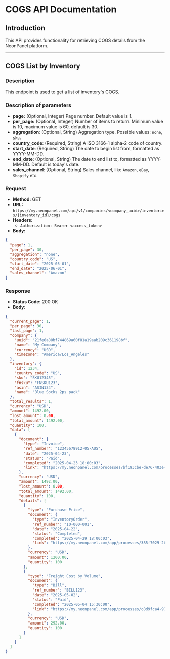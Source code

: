 # COGS API Documentation

## Introduction

This API provides functionality for retrieving COGS details from the NeonPanel platform.

---

## COGS List by Inventory

### Description

This endpoint is used to get a list of inventory's COGS.

### Description of parameters

- **page:** (Optional, Integer) Page number. Default value is 1.
- **per_page:** (Optional, Integer) Number of items to return. Minimum value is 10, maximum value is 60, default is 30.
- **aggregation**: (Optional, String) Aggregation type. Possible values: `none`, `sku`.
- **country_code**: (Required, String) A ISO 3166-1 alpha-2 code of country.
- **start_date**: (Required, String) The date to begin list from, formatted as YYYY-MM-DD.
- **end_date**: (Optional, String) The date to end list to, formatted as YYYY-MM-DD. Default is today's date.
- **sales_channel**: (Optional, String) Sales channel, like `Amazon`, `eBay`, `Shopify` etc.

### Request

- **Method:** GET
- **URL:** `https://my.neonpanel.com/api/v1/companies/<company_uuid>/inventories/{inventory_id}/cogs`
- **Headers:**
    - `Authorization: Bearer <access_token>`
- **Body:**

```json
{
  "page": 1,
  "per_page": 30,
  "aggregation": "none",
  "country_code": "US",
  "start_date": "2025-05-01",
  "end_date": "2025-06-01",
  "sales_channel": "Amazon"
}
```

### Response

- **Status Code:** 200 OK
- **Body:**

```json
{
  "current_page": 1,
  "per_page": 30,
  "last_page": 1,
  "company": {
    "uuid": "21fe6a88bf744869a60f81a19aab209c361198bf",
    "name": "My Company",
    "currency": "USD",
    "timezone": "America/Los_Angeles"
  },
  "inventory": {
    "id": 1234,
    "country_code": "US",
    "sku": "SKU12345",
    "fnsku": "FNSKU123",
    "asin": "ASIN134",
    "name": "Blue Socks 2ps pack"
  },
  "total_results": 1,
  "currency": "USD",
  "amount": 1492.00,
  "lost_amount": 0.00,
  "total_amount": 1492.00,
  "quantity": 100,
  "data": [
    {
      "document": {
        "type": "Invoice",
        "ref_number": "12345678912-05-AUS",
        "date": "2025-04-23",
        "status": "Paid",
        "completed": "2025-04-23 18:00:03",
        "link": "https://my.neonpanel.com/processes/bf193cbe-de76-403e-bf94-b806adee51aa/tasks/630c8b92-aa1d-4033-8700-929abe8dd550"
      },
      "currency": "USD",
      "amount": 1492.00,
      "lost_amount": 0.00,
      "total_amount": 1492.00,
      "quantity": 100,
      "details": [
        {
          "type": "Purchase Price",
          "document": {
            "type": "InventoryOrder",
            "ref_number": "IO-000-001",
            "date": "2025-04-22",
            "status": "Completed",
            "completed": "2025-04-29 18:00:03",
            "link": "https://my.neonpanel.com/app/processes/385f7029-2b00-4703-bd09-e2ac1f339f5f/tasks/4dd6b3e4-a289-4249-bb32-f6da55417a26"
          },
          "currency": "USD",
          "amount": 1200.00,
          "quantity": 100
        },
        {
          "type": "Freight Cost by Volume",
          "document": {
            "type": "Bill",
            "ref_number": "BILL123",
            "date": "2025-05-02",
            "status": "Paid",
            "completed": "2025-05-04 15:30:00",
            "link": "https://my.neonpanel.com/app/processes/c8d9fca4-97ea-4d85-a82d-09553a5c0853/tasks/cf909cf5-f99f-4598-aa7b-18bb4e02c250"
          },
          "currency": "USD",
          "amount": 292.00,
          "quantity": 100
        }
      ]
    }
  ]
}
```
